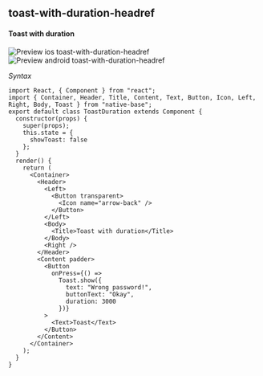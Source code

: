 ## toast-with-duration-headref
#### Toast with duration

![Preview ios toast-with-duration-headref](https://github.com/GeekyAnts/NativeBase-KitchenSink/raw/v2.4.7/screenshots/ios/toast-duration.gif)
![Preview android toast-with-duration-headref](https://github.com/GeekyAnts/NativeBase-KitchenSink/raw/v2.4.7/screenshots/android/toast-duration.gif)

*Syntax* 

<pre class="line-numbers"><code class="language-jsx">import React, { Component } from "react";
import { Container, Header, Title, Content, Text, Button, Icon, Left, Right, Body, Toast } from "native-base";
export default class ToastDuration extends Component {
  constructor(props) {
    super(props);
    this.state = {
      showToast: false
    };
  }
  render() {
    return (
      &lt;Container>
        &lt;Header>
          &lt;Left>
            &lt;Button transparent>
              &lt;Icon name="arrow-back" />
            &lt;/Button>
          &lt;/Left>
          &lt;Body>
            &lt;Title>Toast with duration&lt;/Title>
          &lt;/Body>
          &lt;Right />
        &lt;/Header>
        &lt;Content padder>
          &lt;Button
            onPress={() =>
              Toast.show({
                text: "Wrong password!",
                buttonText: "Okay",
                duration: 3000
              })}
          >
            &lt;Text>Toast&lt;/Text>
          &lt;/Button>
        &lt;/Content>
      &lt;/Container>
    );
  }
}</code></pre><br />
